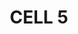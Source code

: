 ---
page: home
title: CELL 5
heading: '
# start today


## scale tomorrow'
image: img/cell5/cell-5-logo-black.svg
bannerImg: img/banner-2.png
moreLink: Get In Touch
linkUrl: "#"
text: >
    we are technology experts delivering 
    
    
    scalable start-up solutions
OurWork: 
  heading: >
    Read about some of the recent products we have shipped:
  linkUrl: "#"
  moreLink: See more of our work
  content:
    - heading: MVP > scale > pivot
      text: >
        18 months of deploying weekly in proptech. > 
    - heading: Brick by brick
      text: >
        innovating in series B construction tech one project at a time. >
    - heading: Weathering the storm
      text: >
        security fixes and new journies for early stage social sailing. > 
    - heading: Functional fintech
      text: >
        early stage team augmentation in start-up funding app. >

WhoWeAre:
  heading: Who we are
  linkUrl: "#"
  moreLink: Meet the team
  text: >
    We are a passionate team of designers, developers and makers armed with start-up experience and a product delivery mindset. 


    We are a diverse, globally distributed remote team of 11 permanent members supported by an extensive freelance network who can offer full service technology solutions or augment your team.

HowWeWork:
  heading: How we work
  linkUrl: "#"
  moreLink: View our process
  text: >
    An engagement with us starts with getting to know each other, preparing for success, and making commitments.  Blending the right team is the most important outcome.


    Once we start, we optimize for fast paced delivery of the right features while maximizing discovery and sustainability.  Our objective here is a product in customers hands that improves their lives.

TechWeKnow: 
  heading: Tech We Know
  text: >
    We have shipped products with these technologies in last 18 months
  lists: 
    - group: "Custom API"
      tech:
        - imageUrl: img/tools/java.svg
        - imageUrl: img/tools/laravel.svg
        - imageUrl: img/tools/springboot.svg
        - imageUrl: img/tools/golang.svg
        - imageUrl: img/tools/nodejs.svg
        - imageUrl: img/tools/awslambda.svg
        - imageUrl: img/tools/php.svg
        - imageUrl: img/tools/python.svg
    - group: "Persistence & Middleware"
      tech:
        - imageUrl: img/tools/postgresql.svg
        - imageUrl: img/tools/redis.svg
        - imageUrl: img/tools/elasticsearch.svg
        - imageUrl: img/tools/mongodb.svg
        - imageUrl: img/tools/mysql.svg
        - imageUrl: img/tools/amazon aurora.svg
        - imageUrl: img/tools/mariadb.svg
    - group: "Web & Mobile"
      tech:
        - imageUrl: img/tools/d3.svg
        - imageUrl: img/tools/angularjs.svg
        - imageUrl: img/tools/elm.svg
        - imageUrl: img/tools/expressjs.svg
        - imageUrl: img/tools/VueJs.svg
        - imageUrl: img/tools/Flutter.svg
        - imageUrl: img/tools/ReactJs.svg
        - imageUrl: img/tools/Ionic.svg
    - group: "CRM, CMS & Ecommerce"
      tech:
        - imageUrl: img/tools/craftcms.svg
        - imageUrl: img/tools/yiiframework.svg
        - imageUrl: img/tools/amazon.svg
        - imageUrl: img/tools/woocommerce.svg
        - imageUrl: img/tools/shopify.svg
        - imageUrl: img/tools/wordpress.svg
        - imageUrl: img/tools/django.svg
        - imageUrl: img/tools/joomla.svg
    - group: "Hosting & Cloud Infrastructure"
      tech:
        - imageUrl: img/tools/terraform.svg
        - imageUrl: img/tools/digitalocean.svg
        - imageUrl: img/tools/envoyer_1.svg
        - imageUrl: img/tools/netlify.svg
        - imageUrl: img/tools/googlecloud-gcp.svg
        - imageUrl: img/tools/aws.svg
        - imageUrl: img/tools/forge.svg
        - imageUrl: img/tools/serverless.svg
        - imageUrl: img/tools/docker.svg
        - imageUrl: img/tools/kubernetes.svg
    - group: "SaaS Integration"
      tech:
        - imageUrl: img/tools/auth0.svg
        - imageUrl: img/tools/paypal.svg
        - imageUrl: img/tools/stripe1.svg
        - imageUrl: img/tools/googleanalytics.svg
        - imageUrl: img/tools/googlemaps.svg
        - imageUrl: img/tools/starling.svg
        - imageUrl: img/tools/mailchip.svg
        - imageUrl: img/tools/Mailgun.svg
        - imageUrl: img/tools/segment.svg

qualifications:
  heading: Are we a fit for you?
  lists:
    - text:  Your organization is between 1-50 people
    - text:  You plan to launch in under 3 months or are already live
    - text:  Your budget is at least £5K or £500 a week
    - text:  You are happy with a remote-first delivery
    - text:  You respect our values

feedbacks:
  heading: What our clients say...
  lists:
    - name: Owner
      company: Aphex
      imageUrl: /img/clients/aphex-screenshot.jpg
      text: >
        “Cell 5 picked up our Laravel PHP project launched it and supported it. At amazing rates.”
    - name: Owner
      company: myval
      imageUrl: /img/clients/myval-screenshot.jpg
      text: >
        “Cell 5 picked up our Laravel PHP project launched it and supported it. At amazing rates.”
---